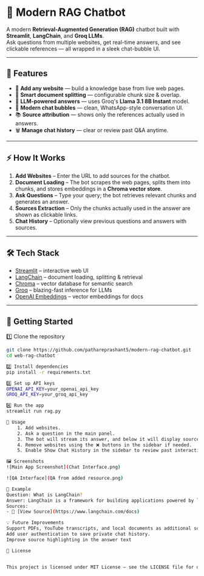 # 💬 Modern RAG Chatbot
A modern **Retrieval-Augmented Generation (RAG)** chatbot built with **Streamlit**, **LangChain**, and **Groq LLMs**.  
Ask questions from multiple websites, get real-time answers, and see clickable references — all wrapped in a sleek chat-bubble UI. 

---
## 🔹 Features
- 🔗 **Add any website** — build a knowledge base from live web pages.  
- 📑 **Smart document splitting** — configurable chunk size & overlap.  
- 🤖 **LLM-powered answers** — uses Groq's **Llama 3.1 8B Instant** model.  
- 💬 **Modern chat bubbles** — clean, WhatsApp-style conversation UI.  
- 📚 **Source attribution** — shows only the references actually used in answers.  
- 🗑️ **Manage chat history** — clear or review past Q&A anytime.  

---

## ⚡ How It Works

1. **Add Websites** – Enter the URL to add sources for the chatbot.  
2. **Document Loading** – The bot scrapes the web pages, splits them into chunks, and stores embeddings in a **Chroma vector store**.  
3. **Ask Questions** – Type your query; the bot retrieves relevant chunks and generates an answer.  
4. **Sources Extraction** – Only the chunks actually used in the answer are shown as clickable links.  
5. **Chat History** – Optionally view previous questions and answers with sources.  

---

## 🛠️ Tech Stack
- [Streamlit](https://streamlit.io/) – interactive web UI  
- [LangChain](https://www.langchain.com/) – document loading, splitting & retrieval  
- [Chroma](https://www.trychroma.com/) – vector database for semantic search  
- [Groq](https://groq.com/) – blazing-fast inference for LLMs  
- [OpenAI Embeddings](https://platform.openai.com/) – vector embeddings for docs  

---

## 🚀 Getting Started

1️⃣ Clone the repository

```bash
git clone https://github.com/pathareprashant5/modern-rag-chatbot.git
cd web-rag-chatbot

2️⃣ Install dependencies
pip install -r requirements.txt

3️⃣ Set up API keys
OPENAI_API_KEY=your_openai_api_key
GROQ_API_KEY=your_groq_api_key

4️⃣ Run the app
streamlit run rag.py

📌 Usage
    1. Add websites.
    2. Ask a question in the main panel.
    3. The bot will stream its answer, and below it will display sources that were actually used.
    4. Remove websites using the ❌ buttons in the sidebar if needed.
    5. Enable Show Chat History in the sidebar to review past interactions

🖼️ Screenshots
![Main App Screenshot](Chat Interface.png)

![QA Interface](QA from added resource.png)

🔗 Example
Question: What is LangChain?
Answer: LangChain is a framework for building applications powered by language models...
Sources:
- 🔗 [View Source](https://www.langchain.com/docs)

💡 Future Improvements
Support PDFs, YouTube transcripts, and local documents as additional sources.
Add user authentication to save private chat history.
Improve source highlighting in the answer text

📝 License


This project is licensed under MIT License – see the LICENSE file for details.

